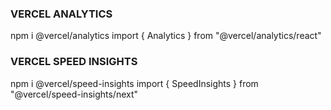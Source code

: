 ###  VERCEL ANALYTICS
npm i @vercel/analytics
import { Analytics } from "@vercel/analytics/react"

### VERCEL SPEED INSIGHTS
npm i @vercel/speed-insights
import { SpeedInsights } from "@vercel/speed-insights/next"